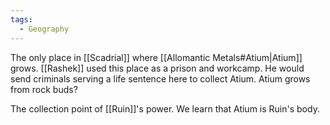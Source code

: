 ```yaml
---
tags:
  - Geography
---
```


The only place in [[Scadrial]] where [[Allomantic Metals#Atium|Atium]] grows. [[Rashek]] used this place as a prison and workcamp. He would send criminals serving a life sentence here to collect Atium. Atium grows from rock buds?

The collection point of [[Ruin]]'s power. We learn that Atium is Ruin's body.